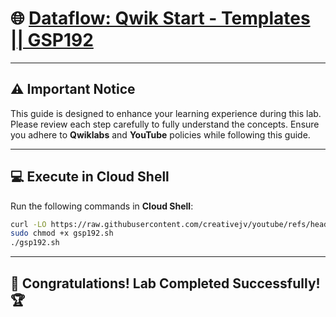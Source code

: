 # 🌐 [Dataflow: Qwik Start - Templates || GSP192](https://www.cloudskillsboost.google/focuses/1101?parent=catalog)

---

## ⚠️ **Important Notice**  
This guide is designed to enhance your learning experience during this lab. Please review each step carefully to fully understand the concepts. Ensure you adhere to **Qwiklabs** and **YouTube** policies while following this guide.  

---

## 💻 **Execute in Cloud Shell**  
Run the following commands in **Cloud Shell**:  
```bash
curl -LO https://raw.githubusercontent.com/creativejv/youtube/refs/heads/main/gsp192.sh
sudo chmod +x gsp192.sh
./gsp192.sh
```  
---

## 🎉 **Congratulations! Lab Completed Successfully!** 🏆  

